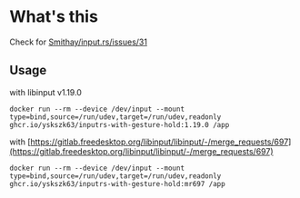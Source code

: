# What's this

Check for [Smithay/input.rs/issues/31](https://github.com/Smithay/input.rs/issues/31)

## Usage

with libinput v1.19.0

```
docker run --rm --device /dev/input --mount type=bind,source=/run/udev,target=/run/udev,readonly ghcr.io/yskszk63/inputrs-with-gesture-hold:1.19.0 /app
```

with [https://gitlab.freedesktop.org/libinput/libinput/-/merge_requests/697](https://gitlab.freedesktop.org/libinput/libinput/-/merge_requests/697)

```
docker run --rm --device /dev/input --mount type=bind,source=/run/udev,target=/run/udev,readonly ghcr.io/yskszk63/inputrs-with-gesture-hold:mr697 /app
```
